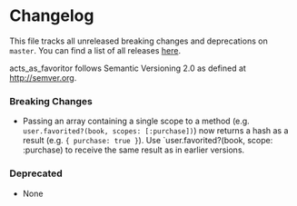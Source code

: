 # Changelog

This file tracks all unreleased breaking changes and deprecations on `master`. You can find a list of all releases [here](https://github.com/jonhue/acts_as_favoritor/releases).

acts_as_favoritor follows Semantic Versioning 2.0 as defined at http://semver.org.

### Breaking Changes

* Passing an array containing a single scope to a method (e.g. `user.favorited?(book, scopes: [:purchase])`) now returns a hash as a result (e.g. `{ purchase: true }`). Use `user.favorited?(book, scope: :purchase) to receive the same result as in earlier versions.

### Deprecated

* None
